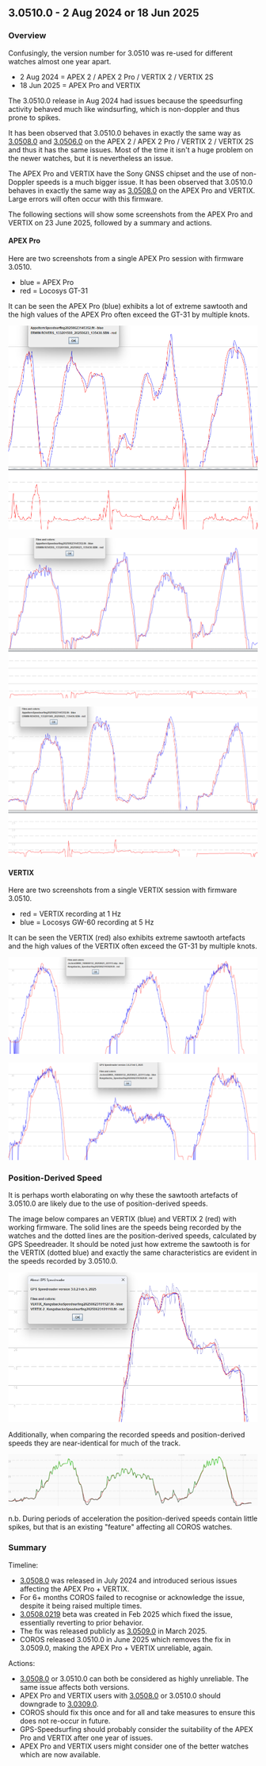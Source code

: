 ## 3.0510.0 - 2 Aug 2024 or 18 Jun 2025

### Overview

Confusingly, the version number for 3.0510 was re-used for different watches almost one year apart.

- 2 Aug 2024 = APEX 2 / APEX  2 Pro / VERTIX 2 / VERTIX 2S
- 18 Jun 2025 = APEX Pro and VERTIX

The 3.0510.0 release in Aug 2024 had issues because the speedsurfing activity behaved much like windsurfing, which is non-doppler and thus prone to spikes.

It has been observed that 3.0510.0 behaves in exactly the same way as [3.0508.0](../3.0508.0/README.md) and [3.0506.0](../3.0506.0/README.md) on the APEX 2 / APEX  2 Pro / VERTIX 2 / VERTIX 2S and thus it has the same issues. Most of the time it isn't a huge problem on the newer watches, but it is nevertheless an issue.

The APEX Pro and VERTIX have the Sony GNSS chipset and the use of non-Doppler speeds is a much bigger issue. It has been observed that 3.0510.0 behaves in exactly the same way as [3.0508.0](../3.0508.0/README.md) on the APEX Pro and VERTIX. Large errors will often occur with this firmware.

The following sections will show some screenshots from the APEX Pro and VERTIX on 23 June 2025, followed by a summary and actions.



#### APEX Pro

Here are two screenshots from a single APEX Pro session with firmware 3.0510.

- blue = APEX Pro
- red = Locosys GT-31

It can be seen the APEX Pro (blue) exhibits a lot of extreme sawtooth and the high values of the APEX Pro often exceed the GT-31 by multiple knots.

![erwin_example_1](img/erwin_example_1.png)

![erwin_example_2](img/erwin_example_2.png)

![erwin_example_3](img/erwin_example_3.png)



#### VERTIX

Here are two screenshots from a single VERTIX session with firmware 3.0510.

- red = VERTIX recording at 1 Hz
- blue = Locosys GW-60 recording at 5 Hz

It can be seen the VERTIX (red) also exhibits extreme sawtooth artefacts and the high values of the VERTIX often exceed the GT-31 by multiple knots.

![bjorn-comparison-1](img/bjorn-comparison-1.png)

![bjorn-comparison-2](img/bjorn-comparison-2.png)



### Position-Derived Speed

It is perhaps worth elaborating on why these the sawtooth artefacts of 3.0510.0 are likely due to the use of position-derived speeds.

The image below compares an VERTIX (blue) and VERTIX 2 (red) with working firmware. The solid lines are the speeds being recorded by the watches and the dotted lines are the position-derived speeds, calculated by GPS Speedreader. It should be noted just how extreme the sawtooth is for the VERTIX (dotted blue) and exactly the same characteristics are evident in the speeds recorded by 3.0510.0.

![pd-vs-dd](img/pd-vs-dd.png)

Additionally, when comparing the recorded speeds and position-derived speeds they are near-identical for much of the track.

![pd-speeds](img/pd-speeds.png)

n.b. During periods of acceleration the position-derived speeds contain little spikes, but that is an existing "feature" affecting all COROS watches.



### Summary

Timeline:

- [3.0508.0](../3.0508.0/README.md) was released in July 2024 and introduced serious issues affecting the APEX Pro + VERTIX.
- For 6+ months COROS failed to recognise or acknowledge the issue, despite it being raised multiple times.
- [3.0508.0219](../3.0508.0219/README.md) beta was created in Feb 2025 which fixed the issue, essentially reverting to prior behavior.
- The fix was released publicly as [3.0509.0](../3.0509.0/README.md) in March 2025.
- COROS released 3.0510.0  in June 2025 which removes the fix in 3.0509.0, making the APEX Pro + VERTIX unreliable, again.

Actions:

- [3.0508.0](../3.0508.0/README.md) or 3.0510.0 can both be considered as highly unreliable. The same issue affects both versions.
- APEX Pro and VERTIX users with [3.0508.0](../3.0508.0/README.md) or 3.0510.0 should downgrade to [3.0309.0](../3.0309.0/install.md).
- COROS should fix this once and for all and take measures to ensure this does not re-occur in future.
- GPS-Speedsurfing should probably consider the suitability of the APEX Pro and VERTIX after one year of issues.
- APEX Pro and VERTIX users might consider one of the better watches which are now available.
